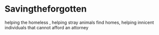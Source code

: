 # Savingtheforgotten
helping the homeless , helping stray animals find homes, helping innicent individuals that cannot afford an attorney
